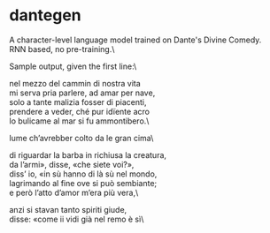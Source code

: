 dantegen
==============================

A character-level language model trained on Dante's Divine Comedy.\
RNN based, no pre-training.\

Sample output, given the first line:\

nel mezzo del cammin di nostra vita\
  mi serva pria parlere, ad amar per nave,\
  solo a tante malizia fosser di piacenti,\
  prendere a veder, ché pur idïente acro\
  lo bulicame al mar si fu ammontibero.\

  lume ch’avrebber colto da le gran cima\

  di riguardar la barba in richiusa la creatura,\
  da l’armi», disse, «che siete voi?»,\
  diss’ io, «in sù hanno di là sù nel mondo,\
  lagrimando al fine ove si può sembiante;\
  e però l’atto d’amor m’era più vera,\

  anzi si stavan tanto spiriti giude,\
  disse: «come ii vidi già nel remo è sì\
